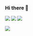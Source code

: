 ### Hi there 👋


<img src="https://capsule-render.vercel.app/api?type=wave&color=auto&height=300&section=header&text=Welcome to prk's github %20render&fontSize=70" />
<img src="https://capsule-render.vercel.app/api?type=wave&color=auto&height=300&section=header&text=Welcome to prk's github &fontSize=70" />
<img src="https://capsule-render.vercel.app/api?type=wave&color=auto&height=300&section=header&text=capsule%20render&fontSize=90" />


<a href="https://prkportfolio.netlify.app/html/" target="_blank"><img src="https://img.shields.io/badge/뱃지레이블-배경색?style=뱃지모양&logo=&logoColor=로고색상"/></a>









<!--
**6bell8/6bell8** is a ✨ _special_ ✨ repository because its `README.md` (this file) appears on your GitHub profile.


Here are some ideas to get you started:

- 🔭 I’m currently working on ...
- 🌱 I’m currently learning ...
- 👯 I’m looking to collaborate on ...
- 🤔 I’m looking for help with ...
- 💬 Ask me about ...
- 📫 How to reach me: ...
- 😄 Pronouns: ...
- ⚡ Fun fact: ...
-->
